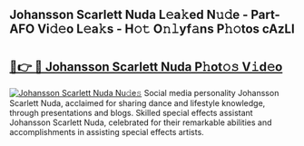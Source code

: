 ## Johansson Scarlett Nuda L𝚎a𝚔ed N𝚞𝚍e - Part-AFO Vi𝚍𝚎o L𝚎a𝚔s - H𝚘𝚝 O𝚗𝚕yf𝚊ns P𝚑𝚘tos cAzLI

# <h2><a href="http://kf6vrwd.oniu.top/?m=Johansson+Scarlett+Nuda">🔗👉 🔴 Johansson Scarlett Nuda P𝚑ot𝚘𝚜 V𝚒d𝚎o</a></h2>

[![Johansson Scarlett Nuda Nu𝚍e𝚜](https://i.imgur.com/0qMVB7G.gif)](http://kf6vrwd.oniu.top/?m=Johansson+Scarlett+Nuda)
Social media personality Johansson Scarlett Nuda, acclaimed for sharing dance and lifestyle knowledge, through presentations and blogs. Skilled special effects assistant Johansson Scarlett Nuda, celebrated for their remarkable abilities and accomplishments in assisting special effects artists.  
